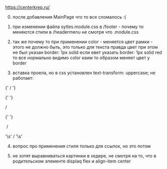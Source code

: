https://centerkrep.ru/

0. после добавления MainPage что то все сломалось :(

1. при изменении файла sytles.module.css в /footer - почему то меняются стили в /headermenu не смотря
   что .module.css

2. так же почему то при применении color - меняется цвет рамки - этого не должно быть, это только для текста
   правда цвет при этом не был указан
   border: 1px solid
   если евет указать
   border: 1px solid red
   то все нормально
   видимо color каим то образом меняет цвет у border

3. вставка проела, но в css установлен text-transform: uppercase;
   не работает:

<p>{' / '}</p>
{' '}</p>/</p>{' '}
<p>&nbsp/&nbsp</p>
<p>'\s' / '\s'</p>

4. вопрос про применения стиля только для ссылок, но это потом

5. не хотят выравниваться картинки в хедере, не смотря на то, что в родительском элементе displaq flex и align-item center
